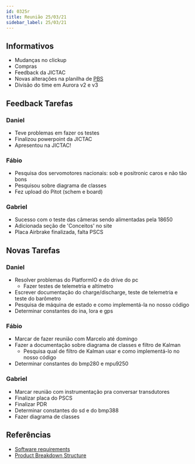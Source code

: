 ```yaml
---
id: 0325r
title: Reunião 25/03/21
sidebar_label: 25/03/21
---
```


## Informativos
- Mudanças no clickup
- Compras
- Feedback da JICTAC
- Novas alterações na planilha de [PBS](https://docs.google.com/spreadsheets/d/1SURccmWfiBcTmlKZHO3-EtkUcPnQlWTXjGxjSeX0bXw/edit#gid=1645162967)
- Divisão do time em Aurora v2 e v3

## Feedback Tarefas
### Daniel
- Teve problemas em fazer os testes
- Finalizou powerpoint da JICTAC
- Apresentou na JICTAC!

### Fábio
- Pesquisa dos servomotores nacionais: sob e  positronic caros e não tão bons
- Pesquisou sobre diagrama de classes
- Fez upload do Pitot (schem e board)

### Gabriel
- Sucesso com o teste das câmeras sendo alimentadas pela 18650
- Adicionada seção de 'Conceitos' no site
- Placa Airbrake finalizada, falta PSCS

## Novas Tarefas
### Daniel
- Resolver problemas do PlatformIO e do drive do pc
    - Fazer testes de telemetria e altímetro
- Escrever documentação do charge/discharge, teste de telemetria e teste do barômetro
- Pesquisa de máquina de estado e como implementá-la no nosso código
- Determinar constantes do ina, lora e gps 

### Fábio
- Marcar de fazer reunião com Marcelo até domingo
- Fazer a documentação sobre diagrama de classes e filtro de Kalman
    - Pesquisa qual de filtro de Kalman usar e como implementá-lo no nosso código
- Determinar constantes do bmp280 e mpu9250

### Gabriel
- Marcar reunião com instrumentação pra conversar transdutores
- Finalizar placa do PSCS
- Finalizar PDR
- Determinar constantes do sd e do bmp388
- Fazer diagrama de classes

## Referências
- [Software requirements](https://docs.google.com/spreadsheets/d/1Oi8ACvgf7rLMSR-AzCxozJbaNmCjdgQ7rskL8Q67J9A/edit#gid=1792935873)
- [Product Breakdown Structure](https://docs.google.com/spreadsheets/d/1SURccmWfiBcTmlKZHO3-EtkUcPnQlWTXjGxjSeX0bXw/edit#gid=1645162967)